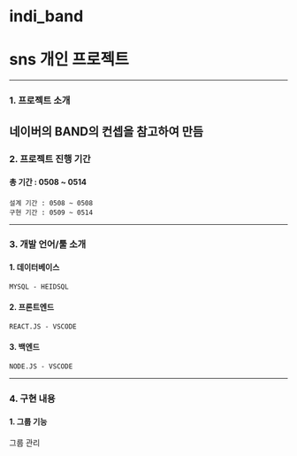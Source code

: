 # indi_band

# sns 개인 프로젝트
------------
### 1. 프로젝트 소개
  네이버의 BAND의 컨셉을 참고하여 만듬
------------
### 2. 프로젝트 진행 기간
  #### 총 기간 : 0508 ~ 0514
    설계 기간 : 0508 ~ 0508
    구현 기간 : 0509 ~ 0514
------------
### 3. 개발 언어/툴 소개
  #### 1. 데이터베이스
    MYSQL - HEIDSQL
  #### 2. 프론트엔드
    REACT.JS - VSCODE
  #### 3. 백엔드
    NODE.JS - VSCODE
------------
### 4. 구현 내용
#### 1. 그룹 기능
  그룹 관리

